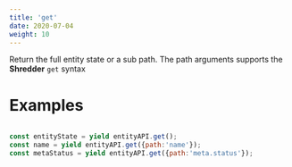 ```yaml
---
title: 'get'
date: 2020-07-04
weight: 10
---
```


Return the full entity state or a sub path. The path arguments supports the
**Shredder** `get` syntax

# Examples

```js

const entityState = yield entityAPI.get();
const name = yield entityAPI.get({path:'name'});
const metaStatus = yield entityAPI.get({path:'meta.status'});

```
